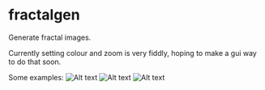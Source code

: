 # fractalgen
Generate fractal images.

Currently setting colour and zoom is very fiddly, hoping to make a gui way to do that soon.

Some examples:
![Alt text](images/light_blue.bmp?raw=true "Title")
![Alt text](images/fractal.bmp?raw=true "Title")
![Alt text](images/dark_on_light_blue.bmp?raw=true "Title")
